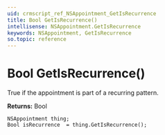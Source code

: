 ```yaml
---
uid: crmscript_ref_NSAppointment_GetIsRecurrence
title: Bool GetIsRecurrence()
intellisense: NSAppointment.GetIsRecurrence
keywords: NSAppointment, GetIsRecurrence
so.topic: reference
---
```


# Bool GetIsRecurrence()

True if the appointment is part of a recurring pattern.

**Returns:** Bool

```crmscript
NSAppointment thing;
Bool isRecurrence  = thing.GetIsRecurrence();
```

